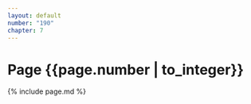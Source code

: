 ```yaml
---
layout: default
number: "190"
chapter: 7
---
```


# Page {{page.number | to_integer}}
{% include page.md %}
